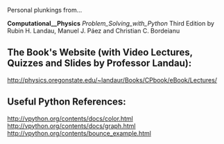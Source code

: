 Personal plunkings from...

  __Computational__Physics__
  _Problem_Solving_with_Python_
  Third Edition
  by Rubin H. Landau, Manuel J. Páez and Christian C. Bordeianu

The Book's Website (with Video Lectures, Quizzes and Slides by Professor Landau):
---------------------------------------------------------------------------------
http://physics.oregonstate.edu/~landaur/Books/CPbook/eBook/Lectures/

Useful Python References:
-------------------------
http://vpython.org/contents/docs/color.html
http://vpython.org/contents/docs/graph.html
http://vpython.org/contents/bounce_example.html
